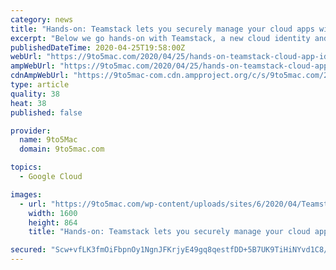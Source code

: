 ```yaml
---
category: news
title: "Hands-on: Teamstack lets you securely manage your cloud apps with ease [Video]"
excerpt: "Below we go hands-on with Teamstack, a new cloud identity and access management platform from the devs that make the popular Eversign eSignature ... Windows Hello on Win, FIDO2), TOTP (Google Authenticator), SMS Codes and more. Teamstack’s one-click provisioning provides user-friendly operation, for example, adding or removing users from ..."
publishedDateTime: 2020-04-25T19:58:00Z
webUrl: "https://9to5mac.com/2020/04/25/hands-on-teamstack-cloud-app-identify-management-mac/"
ampWebUrl: "https://9to5mac.com/2020/04/25/hands-on-teamstack-cloud-app-identify-management-mac/amp/"
cdnAmpWebUrl: "https://9to5mac-com.cdn.ampproject.org/c/s/9to5mac.com/2020/04/25/hands-on-teamstack-cloud-app-identify-management-mac/amp/"
type: article
quality: 38
heat: 38
published: false

provider:
  name: 9to5Mac
  domain: 9to5mac.com

topics:
  - Google Cloud

images:
  - url: "https://9to5mac.com/wp-content/uploads/sites/6/2020/04/Teamstack-01.png?w=1600"
    width: 1600
    height: 864
    title: "Hands-on: Teamstack lets you securely manage your cloud apps with ease [Video]"

secured: "Scw+vfLK3fmOiFbpnOy1NgnJFKrjyE49gq8qestfDD+5B7UK9TiHiNYvd1C8/OZ9RNuFEs+4E3wqr4mqRRFkraNv/zeiwYDrLxXm/mm9bwHVIs48BdOUKKPzHfvd+XW0+VXlHHlOTC3whi23Bw+xu2qchYtxmTJFg51M3iQNU0Q6QSjLlgYATIuRGyTYhn6CExlEw0fD/bNSYhQU6p8WKl+/VETvbsU2gW85DDdaNK9P/MxaR7eKaHkB0IRLAImf0XCNOY6E82ShUdXPU6VWq1USoNW+7st3V/dLU5WipFh9UTDVwMs7Ki5gVI7fgZE+;KgN/yHb/i+EgsbyXQMU44A=="
---
```


